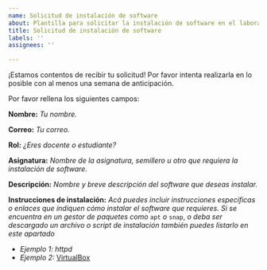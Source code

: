 ```yaml
---
name: Solicitud de instalación de software
about: Plantilla para solicitar la instalación de software en el laboratorio de Telemática.
title: Solicitud de instalación de software
labels: ''
assignees: ''

---
```


¡Estamos contentos de recibir tu solicitud! Por favor intenta realizarla en lo posible con al menos una semana de anticipación.

Por favor rellena los siguientes campos:

**Nombre:** _Tu nombre._

**Correo:** _Tu correo._

**Rol:** _¿Eres docente o estudiante?_

**Asignatura:** _Nombre de la asignatura, semillero u otro que requiera la instalación de software._

**Descripción:** _Nombre y breve descripción del software que deseas instalar._

**Instrucciones de instalación:** _Acá puedes incluir instrucciones específicas o enlaces que indiquen cómo instalar el software que requieres. Si se encuentra en un gestor de paquetes como_ ``apt`` _o_ ``snap``, _o deba ser descargado un archivo o script de instalación también puedes listarlo en este apartado_

- _Ejemplo 1: httpd_
- _Ejemplo 2:_ [VirtualBox](https://www.virtualbox.org/wiki/Linux_Downloads)
